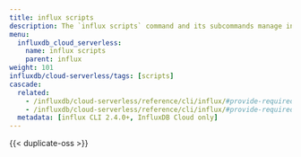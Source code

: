 ```yaml
---
title: influx scripts
description: The `influx scripts` command and its subcommands manage invokable scripts in InfluxDB.
menu:
  influxdb_cloud_serverless:
    name: influx scripts
    parent: influx
weight: 101
influxdb/cloud-serverless/tags: [scripts]
cascade:
  related:
    - /influxdb/cloud-serverless/reference/cli/influx/#provide-required-authentication-credentials, influx CLI—Provide required authentication credentials
    - /influxdb/cloud-serverless/reference/cli/influx/#provide-required-authentication-credentials, influx CLI—Provide required authentication credentials
  metadata: [influx CLI 2.4.0+, InfluxDB Cloud only]
---
```


{{< duplicate-oss >}}
